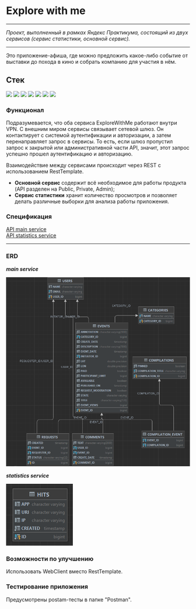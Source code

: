 # Explore with me
___

*Проект, выполненный в рамках Яндекс Практикума, состоящий из двух сервисов (сервис статистики, основной сервис).*
___

Это приложение-афиша, где можно предложить какое-либо событие 
от выставки до похода в кино и собрать компанию для участия в нём.
 ## Стек
<img src="https://img.shields.io/badge/Java-C71A36?style=for-the-badge&logo=Java&logoColor=white"/>
<img src="https://img.shields.io/badge/SPring boot-%236DB33F?style=for-the-badge&logo=Spring Boot&logoColor=white"/>
<img src="https://img.shields.io/badge/PostgreSQL-blue?style=for-the-badge&logo=PostgreSQL&logoColor=white"/>
<img src="https://img.shields.io/badge/H2-black?style=for-the-badge&logo=H2&logoColor=white"/>
<img src="https://img.shields.io/badge/Hibernate-006400?style=for-the-badge&logo=Hibernate&logoColor=white"/>
<img src="https://img.shields.io/badge/Maven-C71A36?style=for-the-badge&logo=Apache%20Maven&logoColor=white"/>
<img src="https://img.shields.io/badge/DOcker-blue?style=for-the-badge&logo=DOcker&logoColor=white"/>

### Функционал

Подразумевается, что оба сервиса ExploreWithMe работают внутри VPN.
С внешним миром сервисы связывает сетевой шлюз. Он контактирует с системой аутентификации и авторизации, а затем перенаправляет запрос в сервисы. То есть, если шлюз пропустил запрос к закрытой или административной части API, значит, этот запрос успешно прошел аутентификацию и авторизацию.

Взаимодействие между сервисами происходит через REST с использованием RestTemplate.

- **Основной сервис** содержит всё необходимое для работы продукта (API  разделен на Public, Private, Admin);
- **Сервис статистики** хранит количество просмотров и позволяет делать различные выборки для анализа работы приложения.

### Спецификация 
<a href="https://petstore.swagger.io/?url=https://raw.githubusercontent.com/yandex-praktikum/java-explore-with-me/main/ewm-main-service-spec.json">
API main service
</a>
<br>
<a href="https://petstore.swagger.io/?url=https://raw.githubusercontent.com/yandex-praktikum/java-explore-with-me/main/ewm-stats-service-spec.json">
API statistics service
</a>

---
### ERD

***main service***

![img.png](img.png)

***statistics service***

![img_1.png](img_1.png)

### Возможности по улучшению
Использовать WebClient вместо RestTemplate.

### Тестирование приложения
Предусмотрены postam-тесты в папке "Postman".